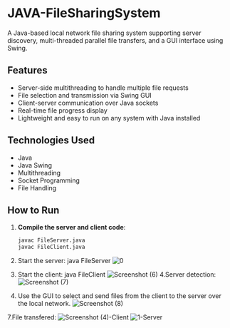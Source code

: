 # JAVA-FileSharingSystem
A Java-based local network file sharing system supporting server discovery, multi-threaded parallel file transfers, and a GUI interface using Swing.
 
## Features

- Server-side multithreading to handle multiple file requests
- File selection and transmission via Swing GUI
- Client-server communication over Java sockets
- Real-time file progress display
- Lightweight and easy to run on any system with Java installed

## Technologies Used

- Java
- Java Swing
- Multithreading
- Socket Programming
- File Handling
## How to Run

1. **Compile the server and client code**:
   ```bash
   javac FileServer.java
   javac FileClient.java
   
2. Start the server:
   java FileServer
   ![0](https://github.com/user-attachments/assets/ab2505df-ef7e-4605-9392-fbb62210d96b)


3. Start the client:
   java FileClient
![Screenshot (6)](https://github.com/user-attachments/assets/07bc6093-ef88-47c8-81f0-fabc1abe02f0)
4.Server detection:
![Screenshot (7)](https://github.com/user-attachments/assets/0bb2c283-c85d-437b-bef7-2fe1dabdea48)

6. Use the GUI to select and send files from the client to the server over the local network.
![Screenshot (8)](https://github.com/user-attachments/assets/b4b99d3d-e9d4-4815-b6fa-a2fbf0e90ae1)

7.File transfered:
![Screenshot (4)](https://github.com/user-attachments/assets/1cefdd35-13d1-477b-9e17-5c7f3a619117)-Client
![1](https://github.com/user-attachments/assets/bdf712ee-3292-4a47-b7fc-0d220922b1ec)-Server
